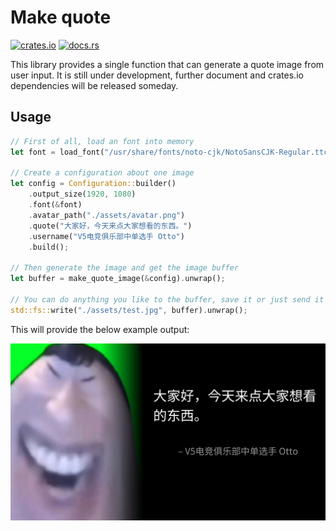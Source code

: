 # Make quote

[<img alt="crates.io" src="https://img.shields.io/crates/v/make-quote.svg?style=flat&color=fd7726&labelColor=252535&logo=rust" height="20">](https://crates.io/crates/make-quote)
[<img alt="docs.rs" src="https://img.shields.io/docsrs/make-quote?color=2b5a28&logo=rust&labelColor=252535" height="20">](https://docs.rs/make-quote/)

This library provides a single function that can generate a quote image from user input.
It is still under development, further document and crates.io dependencies will be released
someday.

## Usage

```rust
// First of all, load an font into memory
let font = load_font("/usr/share/fonts/noto-cjk/NotoSansCJK-Regular.ttc").unwrap();

// Create a configuration about one image
let config = Configuration::builder()
    .output_size(1920, 1080)
    .font(&font)
    .avatar_path("./assets/avatar.png")
    .quote("大家好，今天来点大家想看的东西。")
    .username("V5电竞俱乐部中单选手 Otto")
    .build();

// Then generate the image and get the image buffer
let buffer = make_quote_image(&config).unwrap();

// You can do anything you like to the buffer, save it or just send it through the net.
std::fs::write("./assets/test.jpg", buffer).unwrap();
```

This will provide the below example output:

![img](./assets/test.jpg)

